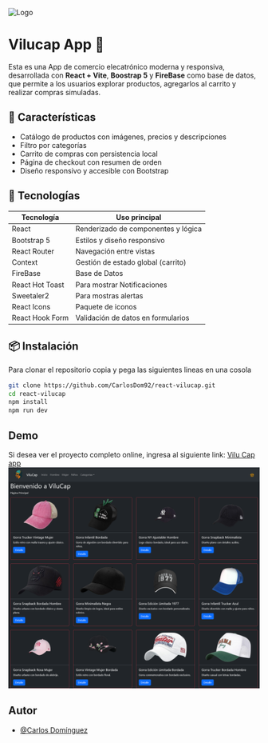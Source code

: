 
![Logo](/public/logo-vilu.svg)


# Vilucap App 🛒

Esta es una App de comercio elecatrónico moderna y responsiva, desarrollada con **React + Vite**, **Boostrap 5** y **FireBase** como base de datos, que permite a los usuarios explorar productos, agregarlos al carrito y realizar compras simuladas.


## 🚀 Características


- Catálogo de productos con imágenes, precios y descripciones
- Filtro por categorías 
- Carrito de compras con persistencia local
- Página de checkout con resumen de orden
- Diseño responsivo y accesible con Bootstrap

## 🧰 Tecnologías

| Tecnología     | Uso principal                        |
|----------------|--------------------------------------|
| React          | Renderizado de componentes y lógica |
| Bootstrap 5    | Estilos y diseño responsivo          |
| React Router   | Navegación entre vistas              |
| Context    | Gestión de estado global (carrito)   |
| FireBase  | Base de Datos         |
| React Hot Toast  | Para mostrar Notificaciones 
| Sweetaler2| Para mostras alertas|
|React Icons| Paquete de iconos | 
| React Hook Form| Validación de datos en formularios|   

## 📦 Instalación

Para clonar el repositorio copia y pega las siguientes lineas en una cosola
```bash
git clone https://github.com/CarlosDom92/react-vilucap.git
cd react-vilucap
npm install
npm run dev
```
## Demo

Si desea ver el proyecto completo online, ingresa al siguiente link: [Vilu Cap app](https://react-vilucap.vercel.app/)
![Logo](/public/Vilu%20Cap.png)

## Autor

- [@Carlos Domínguez](https://www.github.com/CarlosDom92)


